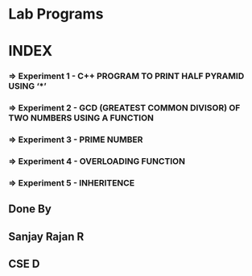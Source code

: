 # Lab Programs
# INDEX
### => Experiment 1 - C++ PROGRAM TO PRINT HALF PYRAMID USING ‘*’
### => Experiment 2 - GCD (GREATEST COMMON DIVISOR) OF TWO NUMBERS USING A FUNCTION 
### => Experiment 3 - PRIME NUMBER
### => Experiment 4 - OVERLOADING FUNCTION
### => Experiment 5 - INHERITENCE
## Done By 
## Sanjay Rajan R
## CSE D
